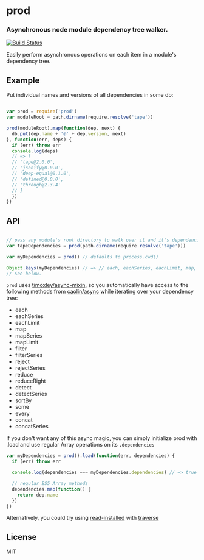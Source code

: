 # prod

### Asynchronous node module dependency tree walker.

[![Build Status](https://travis-ci.org/timoxley/prod.png?branch=master)](https://travis-ci.org/timoxley/prod)

Easily perform asynchronous operations on each item in a module's dependency tree.

## Example

Put individual names and versions of all dependencies in some db:

```js

var prod = require('prod')
var moduleRoot = path.dirname(require.resolve('tape'))

prod(moduleRoot).map(function(dep, next) {
  db.put(dep.name + '@' + dep.version, next)
}, function(err, deps) {
  if (err) throw err
  console.log(deps)
  // => [
  // 'tape@2.0.0',
  // 'jsonify@0.0.0',
  // 'deep-equal@0.1.0',
  // 'defined@0.0.0',
  // 'through@2.3.4'
  // ]
  })
})

```

## API

```js

// pass any module's root directory to walk over it and it's dependencies
var tapeDependencies = prod(path.dirname(require.resolve('tape')))

var myDependencies = prod() // defaults to process.cwd()

Object.keys(myDependencies) // => // each, eachSeries, eachLimit, map, ...etc.
// See below.

```

`prod` uses [timoxley/async-mixin](https://github.com/timoxley/async-mixin), so you automatically have access to the following
methods from [caolin/async](https://github.com/caolan/async) while iterating over your dependency tree:

* each
* eachSeries
* eachLimit
* map
* mapSeries
* mapLimit
* filter
* filterSeries
* reject
* rejectSeries
* reduce
* reduceRight
* detect
* detectSeries
* sortBy
* some
* every
* concat
* concatSeries

If you don't want any of this async magic, you can simply initialize
prod with .load and use regular Array operations on its `.dependencies`

```js
var myDependencies = prod().load(function(err, dependencies) {
  if (err) throw err

  console.log(dependencies === myDependencies.dependencies) // => true

  // regular ES5 Array methods
  dependencies.map(function() {
    return dep.name
  })
})

```

Alternatively, you could try using [read-installed](https://github.com/isaacs/read-installed)
with [traverse](https://github.com/substack/js-traverse)

## License

MIT
